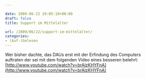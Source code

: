 ```yaml
---

date: 2009-06-22 19:05:19+00:00
draft: false
title: Support im Mittelalter

url: /2009/06/22/support-im-mittelalter/
categories:
- (Auf-)Gelesen
---
```


Wer bisher dachte, das DAUs erst mit der Erfindung des Computers auftraten der sei mit dem folgenden Video eines besseren belehrt: [http://www.youtube.com/watch?v=brAlzKHYFnA](http://www.youtube.com/watch?v=brAlzKHYFnA)
